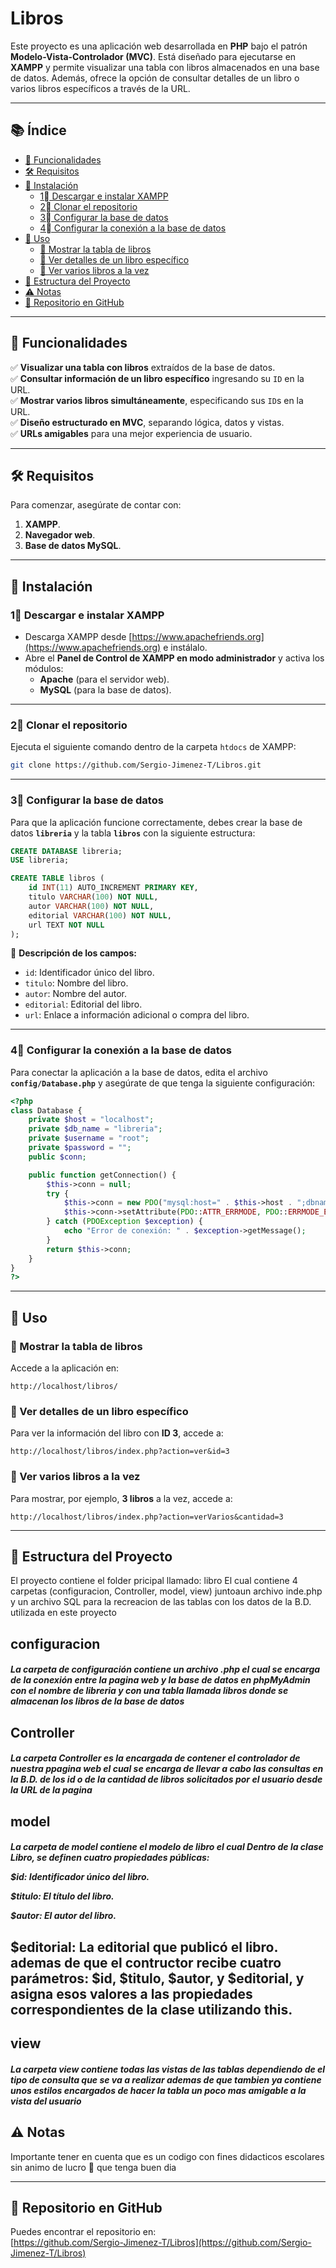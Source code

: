 # Libros
Este proyecto es una aplicación web desarrollada en **PHP** bajo el patrón **Modelo-Vista-Controlador (MVC)**. Está diseñado para ejecutarse en **XAMPP** y permite visualizar una tabla con libros almacenados en una base de datos. Además, ofrece la opción de consultar detalles de un libro o varios libros específicos a través de la URL.  

---

## 📚 Índice  

- [🚀 Funcionalidades](#-funcionalidades)  
- [🛠 Requisitos](#-requisitos)  
- [🔧 Instalación](#-instalación)  
  - [1⃣ Descargar e instalar XAMPP](#1⃣-descargar-e-instalar-xampp)  
  - [2⃣ Clonar el repositorio](#2⃣-clonar-el-repositorio)  
  - [3⃣ Configurar la base de datos](#3⃣-configurar-la-base-de-datos)  
  - [4⃣ Configurar la conexión a la base de datos](#4⃣-configurar-la-conexión-a-la-base-de-datos)  
- [🎯 Uso](#-uso)  
  - [📌 Mostrar la tabla de libros](#-mostrar-la-tabla-de-libros)  
  - [📌 Ver detalles de un libro específico](#-ver-detalles-de-un-libro-específico)  
  - [📌 Ver varios libros a la vez](#-ver-varios-libros-a-la-vez)  
- [📂 Estructura del Proyecto](#-estructura-del-proyecto)  
- [⚠️ Notas](#-notas)  
- [📌 Repositorio en GitHub](#-repositorio-en-github)  

---

## 🚀 Funcionalidades  

✅ **Visualizar una tabla con libros** extraídos de la base de datos.  
✅ **Consultar información de un libro específico** ingresando su `ID` en la URL.  
✅ **Mostrar varios libros simultáneamente**, especificando sus `ID`s en la URL.  
✅ **Diseño estructurado en MVC**, separando lógica, datos y vistas.  
✅ **URLs amigables** para una mejor experiencia de usuario.  

---

## 🛠 Requisitos  

Para comenzar, asegúrate de contar con:  
1. **XAMPP**.  
2. **Navegador web**.  
3. **Base de datos MySQL**.

---

## 🔧 Instalación  

### 1⃣ Descargar e instalar XAMPP  

- Descarga XAMPP desde [https://www.apachefriends.org](https://www.apachefriends.org) e instálalo.  
- Abre el **Panel de Control de XAMPP en modo administrador** y activa los módulos:  
  - **Apache** (para el servidor web).  
  - **MySQL** (para la base de datos).  

---

### 2⃣ Clonar el repositorio  

Ejecuta el siguiente comando dentro de la carpeta `htdocs` de XAMPP:  

```sh
git clone https://github.com/Sergio-Jimenez-T/Libros.git
```

---

### 3⃣ Configurar la base de datos  

Para que la aplicación funcione correctamente, debes crear la base de datos **`libreria`** y la tabla **`libros`** con la siguiente estructura:  

```sql
CREATE DATABASE libreria;
USE libreria;

CREATE TABLE libros (
    id INT(11) AUTO_INCREMENT PRIMARY KEY,
    titulo VARCHAR(100) NOT NULL,
    autor VARCHAR(100) NOT NULL,
    editorial VARCHAR(100) NOT NULL,
    url TEXT NOT NULL
);
```

📌 **Descripción de los campos:**  
- `id`: Identificador único del libro.  
- `titulo`: Nombre del libro.  
- `autor`: Nombre del autor.  
- `editorial`: Editorial del libro.  
- `url`: Enlace a información adicional o compra del libro.  

---

### 4⃣ Configurar la conexión a la base de datos  

Para conectar la aplicación a la base de datos, edita el archivo **`config/Database.php`** y asegúrate de que tenga la siguiente configuración:  

```php
<?php
class Database {
    private $host = "localhost";
    private $db_name = "libreria";
    private $username = "root";
    private $password = "";
    public $conn;

    public function getConnection() {
        $this->conn = null;
        try {
            $this->conn = new PDO("mysql:host=" . $this->host . ";dbname=" . $this->db_name, $this->username, $this->password);
            $this->conn->setAttribute(PDO::ATTR_ERRMODE, PDO::ERRMODE_EXCEPTION);
        } catch (PDOException $exception) {
            echo "Error de conexión: " . $exception->getMessage();
        }
        return $this->conn;
    }
}
?>
```

---

## 🎯 Uso

### 📌 Mostrar la tabla de libros  
Accede a la aplicación en:  
```
http://localhost/libros/
```

### 📌 Ver detalles de un libro específico  
Para ver la información del libro con **ID 3**, accede a:  
```
http://localhost/libros/index.php?action=ver&id=3
```

### 📌 Ver varios libros a la vez  
Para mostrar, por ejemplo, **3 libros** a la vez, accede a:  
```
http://localhost/libros/index.php?action=verVarios&cantidad=3
```

---

## 📂 Estructura del Proyecto  

El proyecto contiene el folder pricipal llamado:
libro
El cual contiene 4 carpetas (configuracion, Controller, model, view) juntoaun archivo inde.php y un archivo SQL para la recreacion de las tablas con los datos de la B.D. utilizada en este proyecto
	<H2>configuracion</H2>
	<H5>La carpeta de configuración contiene un archivo .php el cual se encarga de la conexión entre la pagina web y la base de datos en phpMyAdmin con el nombre de libreria y con una tabla llamada libros donde se almacenan los libros de la base de datos</H5>
	<H2>Controller</H2>
	<H5>La carpeta Controller es la encargada de contener el controlador de nuestra ppagina web el cual se encarga de llevar a cabo las consultas en la B.D. de los id o de la cantidad de libros solicitados por el usuario desde la URL de la pagina</H5>
	<H2>model</H2>
	<H5>La carpeta de model contiene el modelo de libro el cual Dentro de la clase Libro, se definen cuatro propiedades públicas:

$id: Identificador único del libro.

$titulo: El título del libro.

$autor: El autor del libro.

$editorial: La editorial que publicó el libro.
ademas de que el contructor recibe cuatro parámetros: $id, $titulo, $autor, y $editorial, y asigna esos valores a las propiedades correspondientes de la clase utilizando this.</H5>
	<H2>view</H2>
	<H5>La carpeta view contiene todas las vistas de las tablas dependiendo de el tipo de consulta que se va a realizar ademas de que tambien ya contiene unos estilos encargados de hacer la tabla un poco mas amigable a la vista del usuario</H5>
---

## ⚠️ Notas  

Importante tener en cuenta que es un codigo con fines didacticos escolares sin animo de lucro  🫰 que tenga buen dia

---

## 📌 Repositorio en GitHub  

Puedes encontrar el repositorio en:  
[https://github.com/Sergio-Jimenez-T/Libros](https://github.com/Sergio-Jimenez-T/Libros)

